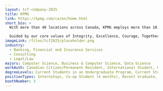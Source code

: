 ```yaml
---
layout: tcf-company-2025
title: KPMG
link: https://kpmg.com/ca/en/home.html
short_bio: >
  With more than 40 locations across Canada, KPMG employs more than 10,000 people and is home to a diverse workforce that inspires confidence, empowers change and drives innovation. KPMG in Canada offers a wide range of professional services across Canadian industries. Our KPMG thought leaders deliver the latest insights, trends and resources to help support and inform your organization's financial, operational and strategic objectives.

  Guided by our core values of Integrity, Excellence, Courage, Together and For Better, we are committed to making a difference for our clients, our communities and our people. This commitment has KPMG consistently ranked one of Canada's top employers and one of the best places to work in the country.
imageLink: /files/tcf2025/placeholder.png
industry:
  - Banking, Financial and Insurance Services
  - Consulting
  - Legal/Law
majors: Computer Science, Business & Computer Science, Data Science
workAuth: Canadian Citizen/Permanent Resident, International Student, US Citizen, All
degreeLevels: Current Students in an Undergraduate Program, Current Students in a Masters Program
positionTypes: Internships, Co-op Student (4 months), Recent Graduate, Full-time
boothNumber: 3
---
```

